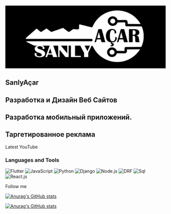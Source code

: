 [![Header](https://github.com/allamyradoff/allamyradoff/blob/main/assets/Sanly%20acar%20logo.jpg)](https://www.sanly-achar.com/)

## SanlyAçar 
## Разработка и Дизайн Веб Сайтов
## Разработка мобильный приложений.
## Таргетированное реклама

Latest YouTube

### Languages and Tools
![Flutter](https://img.shields.io/badge/-Flutter-090909?style=for-the-badge&logo=flutter&logoColor=47c5FB)
![JavaScript](https://img.shields.io/badge/-JavaScript-090909?style=for-the-badge&logo=JavaScript&logoColor=#efd81d)
![Python](https://img.shields.io/badge/-Python-090909?style=for-the-badge&logo=Python&logoColor=47c5FB)
![Django](https://img.shields.io/badge/-Django-090909?style=for-the-badge&logo=Django&logoColor=#000)
![Node.js](https://img.shields.io/badge/-Node.js-090909?style=for-the-badge&logo=Node.js&logoColor=#000)
![DRF](https://img.shields.io/badge/-DRF-090909?style=for-the-badge&logo=DRF&logoColor=#000)
![Sql](https://img.shields.io/badge/-Sql-090909?style=for-the-badge&logo=mysql&logoColor=#000)
![React.js](https://img.shields.io/badge/-React.js-090909?style=for-the-badge&logo=React.js&logoColor=#000)



Follow me




[![Anurag's GitHub stats](https://github-readme-stats.vercel.app/api?username=yazkhanov93&show_icons=true&theme=radical)](https://github.com/anuraghazra/github-readme-stats)

[![Anurag's GitHub stats](https://github-readme-stats.vercel.app/api?username=Bayramgeldiyevich&show_icons=true&theme=prussian)](https://github.com/anuraghazra/github-readme-stats)

